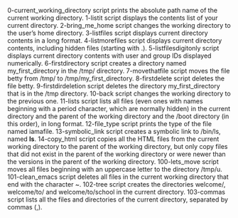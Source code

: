 0-current_working_directory script prints the absolute path name of the current working directory.
1-listit script displays the contents list of your current directory.
2-bring_me_home script changes the working directory to the user’s home directory.
3-listfiles script displays current directory contents in a long format.
4-listmorefiles script displays current directory contents, including hidden files (starting with .).
5-listfilesdigitonly script displays current directory contents with user and group IDs displayed numerically.
6-firstdirectory script creates a directory named my_first_directory in the /tmp/ directory.
7-movethatfile script moves the file betty from /tmp/ to /tmp/my_first_directory.
8-firstdelete script deletes the file betty.
9-firstdirdeletion script deletes the directory my_first_directory that is in the /tmp directory.
10-back script changes the working directory to the previous one.
11-lists script lists all files (even ones with names beginning with a period character, which are normally hidden) in the current directory and the parent of the working directory and the /boot directory (in this order), in long format.
12-file_type script prints the type of the file named iamafile.
13-symbolic_link script creates a symbolic link to /bin/ls, named __ls__.
14-copy_html script copies all the HTML files from the current working directory to the parent of the working directory, but only copy files that did not exist in the parent of the working directory or were newer than the versions in the parent of the working directory.
100-lets_move script moves all files beginning with an uppercase letter to the directory /tmp/u.
101-clean_emacs script deletes all files in the current working directory that end with the character ~.
102-tree script creates the directories welcome/, welcome/to/ and welcome/to/school in the current directory.
103-commas script lists all the files and directories of the current directory, separated by commas (,).
